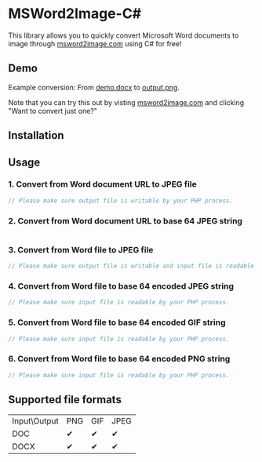 # MSWord2Image-C\#

This library allows you to quickly convert Microsoft Word documents to image through [msword2image.com](http://msword2image.com) using C# for free!

## Demo

Example conversion: From [demo.docx](http://msword2image.com/docs/demo.docx) to [output.png](http://msword2image.com/docs/demoOutput.png). 

Note that you can try this out by visting [msword2image.com](http://msword2image.com) and clicking "Want to convert just one?"

## Installation

## Usage

### 1. Convert from Word document URL to JPEG file

```csharp
// Please make sure output file is writable by your PHP process.
```

### 2. Convert from Word document URL to base 64 JPEG string

```csharp
```

### 3. Convert from Word file to JPEG file

```csharp
// Please make sure output file is writable and input file is readable by your PHP process.
```

### 4. Convert from Word file to base 64 encoded JPEG string

```csharp
// Please make sure input file is readable by your PHP process.
```

### 5. Convert from Word file to base 64 encoded GIF string

```csharp
// Please make sure input file is readable by your PHP process.
```

### 6. Convert from Word file to base 64 encoded PNG string

```csharp
// Please make sure input file is readable by your PHP process.
```

## Supported file formats

<table>
  <tbody>
    <tr>
      <td>Input\Output</td>
      <td>PNG</td>
      <td>GIF</td>
      <td>JPEG</td>
    </tr>
    <tr>
      <td>DOC</td>
      <td>✔</td>
      <td>✔</td>
      <td>✔</td>
    </tr>
    <tr>
      <td>DOCX</td>
      <td>✔</td>
      <td>✔</td>
      <td>✔</td>
    </tr>
  </tbody>
</table>
